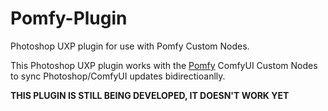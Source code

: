# Pomfy-Plugin
Photoshop UXP plugin for use with Pomfy Custom Nodes.

This Photoshop UXP plugin works with the [Pomfy](https://github.com/Millyarde/Pomfy) ComfyUI Custom Nodes to sync Photoshop/ComfyUI updates bidirectioanlly.

**THIS PLUGIN IS STILL BEING DEVELOPED, IT DOESN'T WORK YET**
